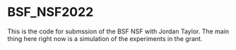 # BSF_NSF2022
This is the code for submssion of the BSF NSF with Jordan Taylor. The main thing here right now is a simulation of the experiments in the grant.
